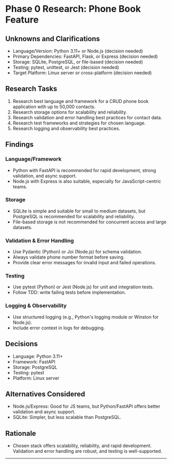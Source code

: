 # Phase 0 Research: Phone Book Feature

## Unknowns and Clarifications
- Language/Version: Python 3.11+ or Node.js (decision needed)
- Primary Dependencies: FastAPI, Flask, or Express (decision needed)
- Storage: SQLite, PostgreSQL, or file-based (decision needed)
- Testing: pytest, unittest, or Jest (decision needed)
- Target Platform: Linux server or cross-platform (decision needed)

## Research Tasks
1. Research best language and framework for a CRUD phone book application with up to 50,000 contacts.
2. Research storage options for scalability and reliability.
3. Research validation and error handling best practices for contact data.
4. Research test frameworks and strategies for chosen language.
5. Research logging and observability best practices.

## Findings
### Language/Framework
- Python with FastAPI is recommended for rapid development, strong validation, and async support.
- Node.js with Express is also suitable, especially for JavaScript-centric teams.

### Storage
- SQLite is simple and suitable for small to medium datasets, but PostgreSQL is recommended for scalability and reliability.
- File-based storage is not recommended for concurrent access and large datasets.

### Validation & Error Handling
- Use Pydantic (Python) or Joi (Node.js) for schema validation.
- Always validate phone number format before saving.
- Provide clear error messages for invalid input and failed operations.

### Testing
- Use pytest (Python) or Jest (Node.js) for unit and integration tests.
- Follow TDD: write failing tests before implementation.

### Logging & Observability
- Use structured logging (e.g., Python's logging module or Winston for Node.js).
- Include error context in logs for debugging.

## Decisions
- Language: Python 3.11+
- Framework: FastAPI
- Storage: PostgreSQL
- Testing: pytest
- Platform: Linux server

## Alternatives Considered
- Node.js/Express: Good for JS teams, but Python/FastAPI offers better validation and async support.
- SQLite: Simpler, but less scalable than PostgreSQL.

## Rationale
- Chosen stack offers scalability, reliability, and rapid development. Validation and error handling are robust, and testing is well-supported.

---
